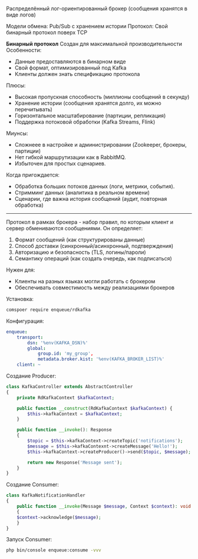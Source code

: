 Распределённый лог-ориентированный брокер (сообщения хранятся в виде логов)

Модели обмена: Pub/Sub с хранением истории
Протокол: Свой бинарный протокол поверх TCP

**Бинарный протокол**
Создан для максимальной производительности
Особенности:
- Данные предоставляются в бинарном виде
- Свой формат, оптимизированный под Kafka
- Клиенты должен знать спецификацию протокола

Плюсы:
- Высокая пропускная способность (миллионы сообщений в секунду)
- Хранение истории (сообщения хранятся долго, их можно перечитывать)
- Горизонтальное масштабирование (партиции, репликация)
- Поддержка потоковой обработки (Kafka Streams, Flink)

Миунсы:
- Сложнеее в настройке и администрировании (Zookeeper, брокеры, партиции)
- Нет гибкой маршрутизации как в RabbitMQ.
- Избыточен для простых сценариев.

Когда пригождается:
- Обработка больших потоков данных (логи, метрики, события).
- Стримминг данных (аналитика в реальном времени)
- Сценарии, где важна история сообщений (аудит, повторная обработка)

----
Протокол в рамках брокера - набор правил, по которым клиент и сервер обмениваются сообщениями.
Он определяет:
1. Формат сообщений (как структурированы данные)
2. Способ доставки (синхронный/асинхронный, подтверждения)
3. Авторизацию и безопасность (TLS, логины/пароли)
4. Семантику операций (как создать очередь, как подписаться)

Нужен для:
- Клиенты на разных языках могли работать с брокером
- Обеспечивать совместимость между реализациями брокеров

Установка:
```bash
comspoer require enqueue/rdkafka
```

Конфигурация:
```yaml
enqueue:
	transport:
		dsn: '%env(KAFKA_DSN)%'
		global:
			group.id: 'my_group',
			metadata.broker.kist: '%env(KAFKA_BROKER_LIST)%'
	client: ~
```

Создание Producer:
```php
class KafkaController extends AbstractController
{
	private RdKafkaContext $kafkaContext;

	public function __construct(RdKafkaContext $kafkaContext) {
		$this->kafkaContext = $kafkaContext;
	}

	public function __invoke(): Response
	{
		$topic = $this->kafkaContext->createTopic('notifications');
		$message = $this->kafkaContexnt->createMessage('Hello!');
		$this->kafkaContext->createProducer()->send($topic, $message);

		return new Response('Message sent');
	}
}
```

Создание Consumer:
```php
class KafkaNotificationHandler
{
	public function __invoke(Message $message, Context $context): void
	{
	$context->acknowledge($message);
	}
}
```

Запуск Consumer:
```bash
php bin/console enqueue:consume -vvv
```
